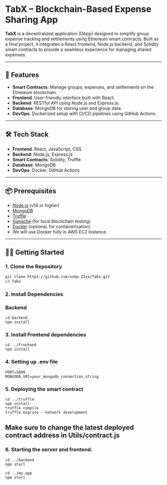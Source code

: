 # TabX – Blockchain-Based Expense Sharing App

**TabX** is a decentralized application (DApp) designed to simplify group expense tracking and settlements using Ethereum smart contracts. Built as a final project, it integrates a React frontend, Node.js backend, and Solidity smart contracts to provide a seamless experience for managing shared expenses.

---

## 🚀 Features

- **Smart Contracts**: Manage groups, expenses, and settlements on the Ethereum blockchain.
- **Frontend**: User-friendly interface built with React.
- **Backend**: RESTful API using Node.js and Express.js.
- **Database**: MongoDB for storing user and group data.
- **DevOps**: Dockerized setup with CI/CD pipelines using GitHub Actions.

---

## 🛠️ Tech Stack

- **Frontend**: React, JavaScript, CSS
- **Backend**: Node.js, Express.js
- **Smart Contracts**: Solidity, Truffle
- **Database**: MongoDB
- **DevOps**: Docker, GitHub Actions

---


## 📦 Prerequisites

- [Node.js](https://nodejs.org/) (v14 or higher)
- [MongoDB](https://www.mongodb.com/)
- [Truffle](https://www.trufflesuite.com/truffle)
- [Ganache](https://www.trufflesuite.com/ganache) (for local blockchain testing)
- [Docker](https://www.docker.com/) (optional, for containerization)
- We will use Docker fully in AWS EC2 Instance.

---

## 🧑‍💻 Getting Started

### 1. Clone the Repository

```bash
git clone https://github.com/xxkp-22xx/Tabx.git
cd Tabx
```

### 2. Install Dependencies
### Backend
```
cd backend
npm install
```

### 3. Install Frontend dependencies
```
cd ../frontend
npm install
```

### 4. Setting up .env file
```
PORT=5000
MONGODB_URI=your_mongodb_connection_string
```

### 5. Deploying the smart contract
```
cd ../truffle
npm install
truffle compile
truffle migrate --network development
```
## Make sure to change the latest deployed contract address in Utils/contract.js

### 6. Starting the server and frontend.
```
cd ../backend
npm start
```

```
cd ../my-app
npm start
```
